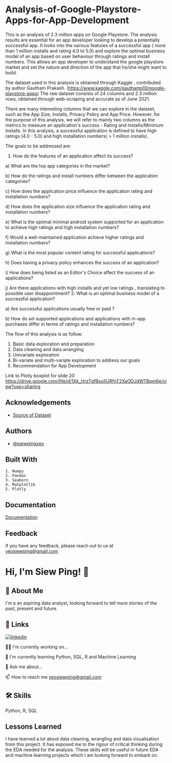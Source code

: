 
# Analysis-of-Google-Playstore-Apps-for-App-Development
This is an analysis of 2.3 million apps on Google Playstore. The analysis results are essential for an app developer looking to develop a potentially successful app. 
It looks into the various features of a successful app ( more than 1 million installs and rating 4.0 to 5.0) and explore the 
optimal business model of an app based on user behaviour through ratings and install numbers. This allows an app developer to understand the google playstore market and 
set the nature and direction of the app that he/she might want to build.  

The dataset used in this analysis is obtained through Kaggle , contributed by author Gautham Prakash. (https://www.kaggle.com/gauthamp10/google-playstore-apps) The raw dataset consists of 24 columns and 2.3 million rows, obtained through web-scraping and accurate as of June 2021.

There are many interesting columns that we can explore in the dataset, such as the App Size, Installs, Privacy Policy and App Price. However, for the purpose of this analysis, we will refer to mainly two columns as the metrics to measure an application's success - Rating and Installs/Minimum Installs. In this analysis, a successful application is defined to have high ratings (4.0 - 5.0) and high installation numbers( > 1 million installs).

The goals to be addressed are:

1. How do the features of an application affect its success?

a) What are the top app categories in the market?

b) How do the ratings and install numbers differ between the application categories? 

c) How does the application price influence the application rating and installation numbers? 

d) How does the application size influence the application rating and installation numbers?

e) What is the optimal minimal android system supported for an application to achieve high ratings and high installation numbers?

f) Would a well-maintained application achieve higher ratings and installation numbers?

g) What is the most popular content rating for successful applications? 

h) Does having a privacy policy enhances the success of an application? 

i) How does being listed as an Editor's Choice affect the success of an applications? 

j) Are there applications with high installs and yet low ratings , translating to possible user disappointment?
2. What is an optimal business model of a successful application?

 a) Are successful applications usually free or paid ? 

 b) How do ad-supported applications and applications with in-app purchases differ in terms of ratings and installation numbers?
 
 
The flow of this analysis is as follow:

1. Basic data exploration and preparation
2. Data cleaning and data wrangling
3. Univariate exploration
4. Bi-variate and multi-variate exploration to address our goals
5. Recommendation for App Development
 
 
 
 
 

Link to Plotly boxplot for slide 20 
https://drive.google.com/file/d/1Xk_HrzTgfBxu5URfnT2XaODJdWTBpm6e/view?usp=sharing



## Acknowledgements

 - [Source of Dataset](https://www.kaggle.com/gauthamp10/google-playstore-apps)
 
## Authors

- [@siewpingyeo](https://github.com/SiewPingYeo)


## Built With

    1. Numpy
    2. Pandas 
    3. Seaborn
    4. Matplotlib
    5. Plotly 






## Documentation

[Documentation](https://linktodocumentation)


## Feedback

If you have any feedback, please reach out to us at yeosiewping@gmail.com


# Hi, I'm Siew Ping! 👋


## 🚀 About Me
I'm a an aspiring data analyst, looking forward to tell more stories of the past, present and future.


## 🔗 Links

[![linkedin](https://img.shields.io/badge/linkedin-0A66C2?style=for-the-badge&logo=linkedin&logoColor=white)](https://www.linkedin.com/in/siew-ping-yeo-453b8368/)



👩‍💻 I'm currently working on...

🧠 I'm currently learning Python, SQL, R and Machine Learning

💬 Ask me about...

📫 How to reach me
yeosiewping@gmail.com

## 🛠 Skills
Python, R, SQL 


## Lessons Learned

I have learned a lot about data cleaning, wrangling and data visualisation from this project. It has exposed me to the rigour of critical thinking during the EDA needed for the analysis. 
These skills will be useful in future EDA and machine learning projects which I am looking forward to embark on. 
